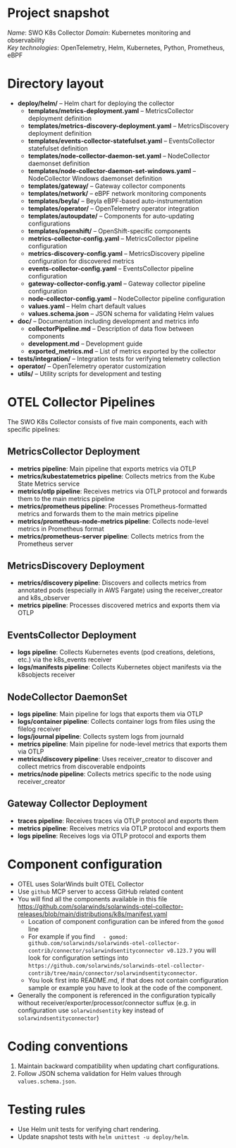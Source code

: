 # Project snapshot
*Name*: SWO K8s Collector
*Domain*: Kubernetes monitoring and observability  
*Key technologies*: OpenTelemetry, Helm, Kubernetes, Python, Prometheus, eBPF

# Directory layout
- **deploy/helm/** – Helm chart for deploying the collector
  - **templates/metrics-deployment.yaml** – MetricsCollector deployment definition
  - **templates/metrics-discovery-deployment.yaml** – MetricsDiscovery deployment definition
  - **templates/events-collector-statefulset.yaml** – EventsCollector statefulset definition
  - **templates/node-collector-daemon-set.yaml** – NodeCollector daemonset definition
  - **templates/node-collector-daemon-set-windows.yaml** – NodeCollector Windows daemonset definition
  - **templates/gateway/** – Gateway collector components
  - **templates/network/** – eBPF network monitoring components
  - **templates/beyla/** – Beyla eBPF-based auto-instrumentation
  - **templates/operator/** – OpenTelemetry operator integration
  - **templates/autoupdate/** – Components for auto-updating configurations
  - **templates/openshift/** – OpenShift-specific components
  - **metrics-collector-config.yaml** – MetricsCollector pipeline configuration
  - **metrics-discovery-config.yaml** – MetricsDiscovery pipeline configuration for discovered metrics
  - **events-collector-config.yaml** – EventsCollector pipeline configuration
  - **gateway-collector-config.yaml** – Gateway collector pipeline configuration
  - **node-collector-config.yaml** – NodeCollector pipeline configuration
  - **values.yaml** – Helm chart default values
  - **values.schema.json** – JSON schema for validating Helm values
- **doc/** – Documentation including development and metrics info
  - **collectorPipeline.md** – Description of data flow between components
  - **development.md** – Development guide
  - **exported_metrics.md** – List of metrics exported by the collector
- **tests/integration/** – Integration tests for verifying telemetry collection  
- **operator/** – OpenTelemetry operator customization
- **utils/** – Utility scripts for development and testing  

# OTEL Collector Pipelines
The SWO K8s Collector consists of five main components, each with specific pipelines:

## MetricsCollector Deployment
- **metrics pipeline**: Main pipeline that exports metrics via OTLP
- **metrics/kubestatemetrics pipeline**: Collects metrics from the Kube State Metrics service
- **metrics/otlp pipeline**: Receives metrics via OTLP protocol and forwards them to the main metrics pipeline
- **metrics/prometheus pipeline**: Processes Prometheus-formatted metrics and forwards them to the main metrics pipeline
- **metrics/prometheus-node-metrics pipeline**: Collects node-level metrics in Prometheus format
- **metrics/prometheus-server pipeline**: Collects metrics from the Prometheus server

## MetricsDiscovery Deployment
- **metrics/discovery pipeline**: Discovers and collects metrics from annotated pods (especially in AWS Fargate) using the receiver_creator and k8s_observer
- **metrics pipeline**: Processes discovered metrics and exports them via OTLP

## EventsCollector Deployment
- **logs pipeline**: Collects Kubernetes events (pod creations, deletions, etc.) via the k8s_events receiver
- **logs/manifests pipeline**: Collects Kubernetes object manifests via the k8sobjects receiver

## NodeCollector DaemonSet
- **logs pipeline**: Main pipeline for logs that exports them via OTLP
- **logs/container pipeline**: Collects container logs from files using the filelog receiver
- **logs/journal pipeline**: Collects system logs from journald
- **metrics pipeline**: Main pipeline for node-level metrics that exports them via OTLP
- **metrics/discovery pipeline**: Uses receiver_creator to discover and collect metrics from discoverable endpoints
- **metrics/node pipeline**: Collects metrics specific to the node using receiver_creator

## Gateway Collector Deployment
- **traces pipeline**: Receives traces via OTLP protocol and exports them
- **metrics pipeline**: Receives metrics via OTLP protocol and exports them
- **logs pipeline**: Receives logs via OTLP protocol and exports them

# Component configuration
- OTEL uses SolarWinds built OTEL Collector
- Use `github` MCP server to access GitHub related content
- You will find all the components available in this file https://github.com/solarwinds/solarwinds-otel-collector-releases/blob/main/distributions/k8s/manifest.yaml
    - Location of component configuration can be infered from the `gomod` line
    - For example if you find `  - gomod: github.com/solarwinds/solarwinds-otel-collector-contrib/connector/solarwindsentityconnector v0.123.7` you will look for configuration settings into `https://github.com/solarwinds/solarwinds-otel-collector-contrib/tree/main/connector/solarwindsentityconnector`. 
    - You look first into README.md, if that does not contain configuration sample or example you have to look at the code of the component. 
- Generally the component is referenced in the configuration typically without receiver/exporter/processor/connector suffux (e.g. in configuration use `solarwindsentity` key instead of `solarwindsentityconnector`)

# Coding conventions 
1. Maintain backward compatibility when updating chart configurations.  
2. Follow JSON schema validation for Helm values through `values.schema.json`.  

# Testing rules
- Use Helm unit tests for verifying chart rendering.  
- Update snapshot tests with `helm unittest -u deploy/helm`.
